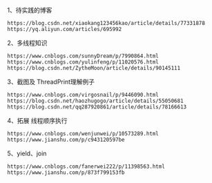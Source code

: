1、待实践的博客

    https://blog.csdn.net/xiaokang123456kao/article/details/77331878
    https://yq.aliyun.com/articles/695992
2、多线程知识

    https://www.cnblogs.com/sunnyDream/p/7990864.html
    https://www.cnblogs.com/yulinfeng/p/11020576.html
    https://blog.csdn.net/ZytheMoon/article/details/90145111
    
3、截图及 ThreadPrint理解例子

    https://www.cnblogs.com/virgosnail/p/9446090.html
    https://blog.csdn.net/haozhugogo/article/details/55050681
    https://blog.csdn.net/qq287920861/article/details/78166613
    
4、拓展 线程顺序执行

    https://www.cnblogs.com/wenjunwei/p/10573289.html
    https://www.jianshu.com/p/c943120597be
5、yield、join

    https://www.cnblogs.com/fanerwei222/p/11398563.html
    https://www.jianshu.com/p/873f799153fb